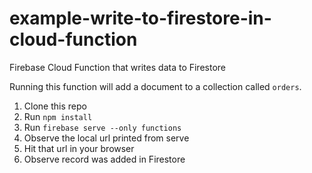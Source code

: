 # example-write-to-firestore-in-cloud-function
Firebase Cloud Function that writes data to Firestore

Running this function will add a document to a collection called `orders`.

1. Clone this repo
1. Run `npm install`
1. Run `firebase serve --only functions`
1. Observe the local url printed from serve
1. Hit that url in your browser
1. Observe record was added in Firestore
